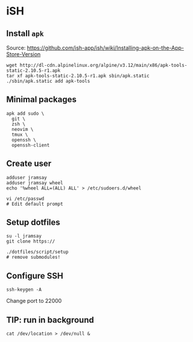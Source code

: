 # iSH

## Install `apk` 

Source: https://github.com/ish-app/ish/wiki/Installing-apk-on-the-App-Store-Version

```
wget http://dl-cdn.alpinelinux.org/alpine/v3.12/main/x86/apk-tools-static-2.10.5-r1.apk
tar xf apk-tools-static-2.10.5-r1.apk sbin/apk.static
./sbin/apk.static add apk-tools
```

## Minimal packages

```
apk add sudo \
  git \
  zsh \
  neovim \
  tmux \
  openssh \
  openssh-client
```

## Create user

```
adduser jramsay
adduser jramsay wheel
echo '%wheel ALL=(ALL) ALL' > /etc/sudoers.d/wheel
```

```
vi /etc/passwd
# Edit default prompt
```

## Setup dotfiles

```
su -l jramsay
git clone https://

./dotfiles/script/setup
# remove submodules!
```

## Configure SSH

```
ssh-keygen -A
```

Change port to 22000

## TIP: run in background

```
cat /dev/location > /dev/null &
```

